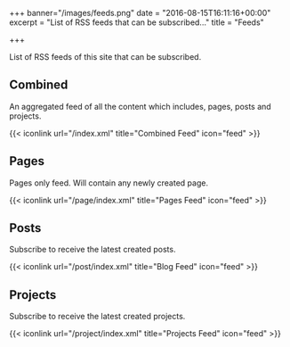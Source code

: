 +++
banner="/images/feeds.png"
date = "2016-08-15T16:11:16+00:00"
excerpt = "List of RSS feeds that can be subscribed..."
title = "Feeds"

+++

List of RSS feeds of this site that can be subscribed.

## Combined

An aggregated feed of all the content which includes, pages, posts and projects.

{{< iconlink url="/index.xml" title="Combined Feed" icon="feed" >}}

## Pages

Pages only feed. Will contain any newly created page.

{{< iconlink url="/page/index.xml" title="Pages Feed" icon="feed" >}}

## Posts

Subscribe to receive the latest created posts.

{{< iconlink url="/post/index.xml" title="Blog Feed" icon="feed" >}}

## Projects

Subscribe to receive the latest created projects.

{{< iconlink url="/project/index.xml" title="Projects Feed" icon="feed" >}}
